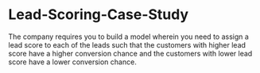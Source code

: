 # Lead-Scoring-Case-Study
The company requires you to build a model wherein you need to assign a lead score to each of the leads such that the customers with higher lead score have a higher conversion chance and the customers with lower lead score have a lower conversion chance.

